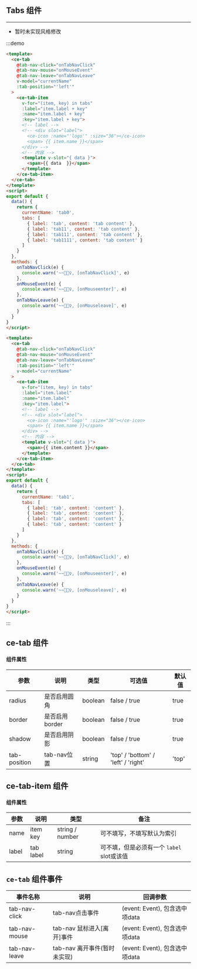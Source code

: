 ## Tabs 组件

<!-- {.md} -->

---

- 暂时未实现风格修改

:::demo

```html
<template>
  <ce-tab
    @tab-nav-click="onTabNavClick"
    @tab-nav-mouse="onMouseEvent"
    @tab-nav-leave="onTabNavLeave"
    v-model="currentName"
    :tab-position="'left'"
  >
    <ce-tab-item
      v-for="(item, key) in tabs"
      :label="item.label + key"
      :name="item.label + key"
      :key="item.label + key">
      <!-- label -->
      <!-- <div slot="label">
        <ce-icon :name="'logo'" :size="36"></ce-icon>
        <span> {{ item.name }}</span>
      </div> -->
      <!-- 内容 -->
      <template v-slot="{ data }">
        <span>{{ data  }}</span>
      </template>
    </ce-tab-item>
  </ce-tab>
</template>
<script>
export default {
  data() {
    return {
      currentName: 'tab0',
      tabs: [
        { label: 'tab', content: 'tab content' },
        { label: 'tab11', content: 'tab content' },
        { label: 'tab111', content: 'tab content' },
        { label: 'tab1111', content: 'tab content' }
      ]
    }
  },
  methods: {
    onTabNavClick(e) {
      console.warn('~~🧜🏿‍♀️, [onTabNavClick]', e)
    },
    onMouseEvent(e) {
      console.warn('~~🧜🏿‍♀️, [onMouseenter]', e)
    },
    onTabNavLeave(e) {
      console.warn('~~🧜🏿‍♀️, [onMouseleave]', e)
    }
  }
}
</script>
```

```html
<template>
  <ce-tab
    @tab-nav-click="onTabNavClick"
    @tab-nav-mouse="onMouseEvent"
    @tab-nav-leave="onTabNavLeave"
    :tab-position="'left'"
    v-model="currentName"
  >
    <ce-tab-item
      v-for="(item, key) in tabs"
      :label="item.label"
      :name="item.label"
      :key="item.label">
      <!-- label -->
      <!-- <div slot="label">
        <ce-icon :name="'logo'" :size="36"></ce-icon>
        <span> {{ item.name }}</span>
      </div> -->
      <!-- 内容 -->
      <template v-slot="{ data }">
        <span>{{ item.content }}</span>
      </template>
    </ce-tab-item>
  </ce-tab>
</template>
<script>
export default {
  data() {
    return {
      currentName: 'tab1',
      tabs: [
        { label: 'tab', content: 'content' },
        { label: 'tab', content: 'content' },
        { label: 'tab', content: 'content' },
        { label: 'tab', content: 'content' }
      ]
    }
  },
  methods: {
    onTabNavClick(e) {
      console.warn('~~🧜🏿‍♀️, [onTabNavClick]', e)
    },
    onMouseEvent(e) {
      console.warn('~~🧜🏿‍♀️, [onMouseenter]', e)
    },
    onTabNavLeave(e) {
      console.warn('~~🧜🏿‍♀️, [onMouseleave]', e)
    }
  }
}
</script>
```

:::

## ce-tab 组件

#### 组件属性
<!-- {.md} -->

| 参数         | 说明           | 类型    | 可选值                              | 默认值 |
|--------------|--------------|---------|-------------------------------------|--------|
| radius       | 是否启用圆角   | boolean | false / true                        | true   |
| border       | 是否启用border | boolean | false / true                        | true   |
| shadow       | 是否启用阴影   | boolean | false / true                        | true   |
| tab-position | tab-nav位置    | string  | 'top' / 'bottom' / 'left' / 'right' | 'top'  |

## ce-tab-item 组件

#### 组件属性
<!-- {.md} -->

| 参数  | 说明      | 类型            | 备注                                     |
|-------|-----------|-----------------|----------------------------------------|
| name  | item key  | string / number | 可不填写，不填写默认为索引                |
| label | tab label | string          | 可不填，但是必须有一个 `label` slot或该值 |

## `ce-tab` 组件事件

<!-- {.md} -->

| 事件名称      | 说明                | 回调参数                       |
|---------------|-------------------|----------------------------|
| tab-nav-click | tab-nav点击事件     | (event: Event), 包含选中项data |
| tab-nav-mouse | tab-nav 鼠标进入[离开]事件 | (event: Event), 包含选中项data |
| tab-nav-leave | tab-nav 离开事件(暂时未实现) | (event: Event), 包含选中项data |
